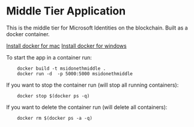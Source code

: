# Middle Tier Application

This is the middle tier for Microsoft Identities on the blockchain. Built as a docker container.


[Install docker for mac](https://docs.docker.com/docker-for-mac/install/)
[Install docker for windows](https://docs.docker.com/docker-for-windows/install/)

To start the app in a container run:

```
    docker build -t msidonethmiddle .
    docker run -d  -p 5000:5000 msidonethmiddle
```

If you want to stop the container run (will stop all running containers):

```
    docker stop $(docker ps -q)
```

If you want to delete the container run (will delete all containers):

```
    docker rm $(docker ps -a -q)
```